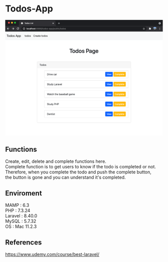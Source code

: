 # Todos-App
![Todos-App](Todos-App.png)

## Functions
Create, edit, delete and complete functions here.<br>
Complete function is to get users to know if the todo is completed or not.<br>
Therefore, when you complete the todo and push the complete button,<br>
the button is gone and you can understand it's completed.

## Enviroment
MAMP : 6.3<br>
PHP : 7.3.24<br>
Laravel : 8.40.0<br>
MySQL : 5.7.32<br>
OS : Mac 11.2.3

## References
https://www.udemy.com/course/best-laravel/
